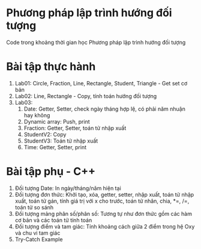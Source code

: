# Phương pháp lập trình hướng đối tượng
Code trong khoảng thời gian học Phương pháp lập trình hướng đối tượng

# Bài tập thực hành
1.  Lab01: Circle, Fraction, Line, Rectangle, Student, Triangle - Get set cơ bản
2.  Lab02: Line, Rectangle - Copy, tính toán hướng đối tượng
3.  Lab03:
	1.  Date: Getter, Setter, check ngày tháng hợp lệ, có phải năm nhuận hay không
	2.  Dynamic array: Push, print
	3.  Fraction: Getter, Setter, toán tử nhập xuất
	4.  StudentV2: Copy
	5.  StudentV3: Toán tử nhập xuất
	6.  Time: Getter, Setter, print
# Bài tập phụ - C++
1.  Đối tượng Date: In ngày/tháng/năm hiện tại
2.  Đối tượng đơn thức: Khởi tạo, xóa, getter, setter, nhập xuất, toán tử nhập xuất, toán tử gán, tính giá trị với x cho trước, toán tử nhân, chia, *=, /=, toán tử so sánh
3.  Đối tượng mảng phân số/phân số: Tương tự như đơn thức gồm các hàm cơ bản và các toán tử tính toán
4.  Đối tượng điểm và tam giác: Tính khoảng cách giữa 2 điểm trong hệ Oxy và chu vi tam giác
5.  Try-Catch Example
